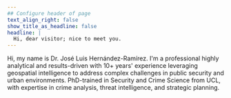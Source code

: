 ```yaml
---
## Configure header of page
text_align_right: false
show_title_as_headline: false
headline: |
  Hi, dear visitor; nice to meet you.
---
```


<!-- this is a subheadline -->
Hi, my name is Dr. José Luis Hernández-Ramírez. I'm a professional highly analytical and results-driven with 10+ years' experience leveraging geospatial intelligence to address complex challenges in public security and urban environments. PhD-trained in Security and Crime Science from UCL, with expertise in crime analysis, threat intelligence, and strategic planning.